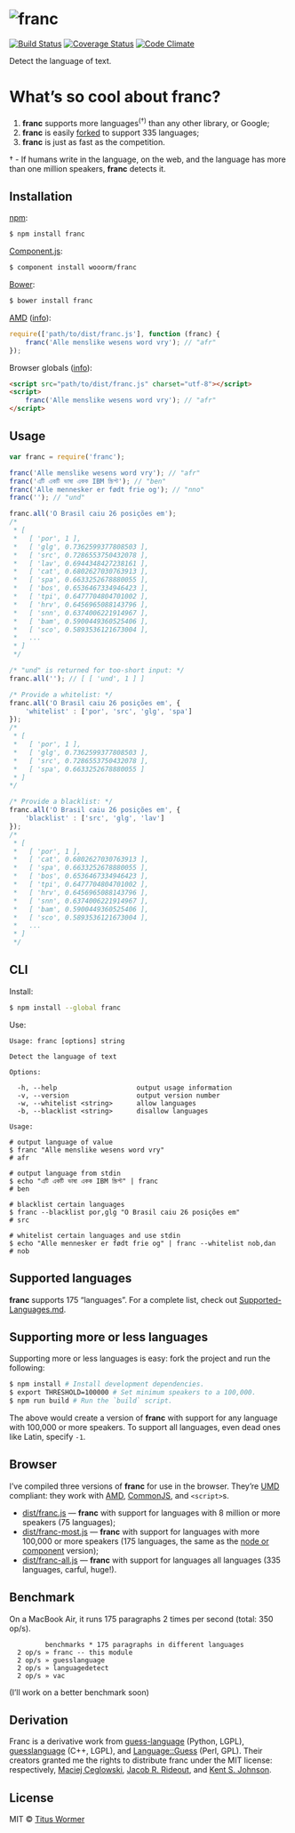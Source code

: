 # ![franc](https://cdn.rawgit.com/wooorm/franc/master/logo.svg)

[![Build Status](https://img.shields.io/travis/wooorm/franc.svg?style=flat)](https://travis-ci.org/wooorm/franc) [![Coverage Status](https://img.shields.io/coveralls/wooorm/franc.svg?style=flat)](https://coveralls.io/r/wooorm/franc?branch=master) [![Code Climate](http://img.shields.io/codeclimate/github/wooorm/franc.svg?style=flat)](https://codeclimate.com/github/wooorm/franc)

Detect the language of text.

# What’s so cool about franc?

1. **franc** supports more languages<sup>(†)</sup> than any other library, or Google;
2. **franc** is easily [forked](#supporting-more-or-less-languages) to support 335 languages;
3. **franc** is just as fast as the competition.

† - If humans write in the language, on the web, and the language has more than one million speakers, **franc** detects it.

## Installation

[npm](https://docs.npmjs.com/cli/install):

```bash
$ npm install franc
```

[Component.js](https://github.com/componentjs/component):

```bash
$ component install wooorm/franc
```

[Bower](http://bower.io/#install-packages):

```bash
$ bower install franc
```

[AMD](http://requirejs.org/docs/whyamd.html#amd) ([info](#browser)):

```javascript
require(['path/to/dist/franc.js'], function (franc) {
    franc('Alle menslike wesens word vry'); // "afr"
});
```

Browser globals ([info](#browser)):

```html
<script src="path/to/dist/franc.js" charset="utf-8"></script>
<script>
    franc('Alle menslike wesens word vry'); // "afr"
</script>
```

## Usage

```javascript
var franc = require('franc');

franc('Alle menslike wesens word vry'); // "afr"
franc('এটি একটি ভাষা একক IBM স্ক্রিপ্ট'); // "ben"
franc('Alle mennesker er født frie og'); // "nno"
franc(''); // "und"

franc.all('O Brasil caiu 26 posições em');
/*
 * [
 *   [ 'por', 1 ],
 *   [ 'glg', 0.7362599377808503 ],
 *   [ 'src', 0.7286553750432078 ],
 *   [ 'lav', 0.6944348427238161 ],
 *   [ 'cat', 0.6802627030763913 ],
 *   [ 'spa', 0.6633252678880055 ],
 *   [ 'bos', 0.6536467334946423 ],
 *   [ 'tpi', 0.6477704804701002 ],
 *   [ 'hrv', 0.6456965088143796 ],
 *   [ 'snn', 0.6374006221914967 ],
 *   [ 'bam', 0.5900449360525406 ],
 *   [ 'sco', 0.5893536121673004 ],
 *   ...
 * ]
 */

/* "und" is returned for too-short input: */
franc.all(''); // [ [ 'und', 1 ] ]

/* Provide a whitelist: */
franc.all('O Brasil caiu 26 posições em', {
    'whitelist' : ['por', 'src', 'glg', 'spa']
});
/*
 * [
 *   [ 'por', 1 ],
 *   [ 'glg', 0.7362599377808503 ],
 *   [ 'src', 0.7286553750432078 ],
 *   [ 'spa', 0.6633252678880055 ]
 * ]
*/

/* Provide a blacklist: */
franc.all('O Brasil caiu 26 posições em', {
    'blacklist' : ['src', 'glg', 'lav']
});
/*
 * [
 *   [ 'por', 1 ],
 *   [ 'cat', 0.6802627030763913 ],
 *   [ 'spa', 0.6633252678880055 ],
 *   [ 'bos', 0.6536467334946423 ],
 *   [ 'tpi', 0.6477704804701002 ],
 *   [ 'hrv', 0.6456965088143796 ],
 *   [ 'snn', 0.6374006221914967 ],
 *   [ 'bam', 0.5900449360525406 ],
 *   [ 'sco', 0.5893536121673004 ],
 *   ...
 * ]
 */
```

## CLI

Install:

```bash
$ npm install --global franc
```

Use:

```text
Usage: franc [options] string

Detect the language of text

Options:

  -h, --help                    output usage information
  -v, --version                 output version number
  -w, --whitelist <string>      allow languages
  -b, --blacklist <string>      disallow languages

Usage:

# output language of value
$ franc "Alle menslike wesens word vry"
# afr

# output language from stdin
$ echo "এটি একটি ভাষা একক IBM স্ক্রিপ্ট" | franc
# ben

# blacklist certain languages
$ franc --blacklist por,glg "O Brasil caiu 26 posições em"
# src

# whitelist certain languages and use stdin
$ echo "Alle mennesker er født frie og" | franc --whitelist nob,dan
# nob
```

## Supported languages

**franc** supports 175 “languages”. For a complete list, check out [Supported-Languages.md](Supported-Languages.md).

## Supporting more or less languages

Supporting more or less languages is easy: fork the project and run the following:

```bash
$ npm install # Install development dependencies.
$ export THRESHOLD=100000 # Set minimum speakers to a 100,000.
$ npm run build # Run the `build` script.
```

The above would create a version of **franc** with support for any language with 100,000 or more speakers. To support all languages, even dead ones like Latin, specify `-1`.

## Browser

I’ve compiled three versions of **franc** for use in the browser. They’re [UMD](http://ryanflorence.com/2013/es6-modules-and-browser-app-delivery/) compliant: they work with [AMD](https://github.com/amdjs/amdjs-api/blob/master/AMD.md), [CommonJS](http://www.commonjs.org), and `<script>`s.

- [dist/franc.js](dist/franc.js) — **franc** with support for languages with 8 million or more speakers (75 languages);
- [dist/franc-most.js](dist/franc-most.js) — **franc** with support for languages with more 100,000 or more speakers (175 languages, the same as the [node or component](Supported-Languages.md) version);
- [dist/franc-all.js](dist/franc-all.js) — **franc** with support for languages all languages (335 languages, carful, huge!).

## Benchmark

On a MacBook Air, it runs 175 paragraphs 2 times per second (total: 350 op/s).

```text
         benchmarks * 175 paragraphs in different languages
  2 op/s » franc -- this module
  2 op/s » guesslanguage
  2 op/s » languagedetect
  2 op/s » vac
```

(I’ll work on a better benchmark soon)

## Derivation

Franc is a derivative work from [guess-language](http://code.google.com/p/guess-language/) (Python, LGPL), [guesslanguage](http://websvn.kde.org/branches/work/sonnet-refactoring/common/nlp/guesslanguage.cpp?view=markup) (C++, LGPL), and [Language::Guess](http://web.archive.org/web/20090228163219/http://languid.cantbedone.org/) (Perl, GPL). Their creators granted me the rights to distribute franc under the MIT license: respectively, [Maciej Ceglowski](https://github.com/wooorm/franc/issues/6#issuecomment-59669191), [Jacob R. Rideout](https://github.com/wooorm/franc/issues/6#issuecomment-60196819), and [Kent S. Johnson](https://github.com/wooorm/franc/issues/6#issuecomment-59936827).

## License

MIT © [Titus Wormer](http://wooorm.com)
